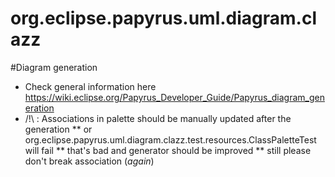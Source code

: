 org.eclipse.papyrus.uml.diagram.clazz
======================

#Diagram generation
* Check general information here https://wiki.eclipse.org/Papyrus_Developer_Guide/Papyrus_diagram_generation
* /!\ : Associations in palette should be manually updated after the generation
** or org.eclipse.papyrus.uml.diagram.clazz.test.resources.ClassPaletteTest will fail
** that's bad and generator should be improved
** still please don't break association (*again*) 